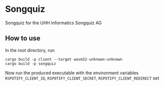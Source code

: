 # Songquiz

Songquiz for the UHH Informatics Songquiz AG

## How to use

In the root directory, run

```
cargo build -p client --target wasm32-unknown-unknown
cargo build -p songquiz
```

Now run the produced executable with the environment variables `RSPOTIFY_CLIENT_ID`, `RSPOTIFY_CLIENT_SECRET`, `RSPOTIFY_CLIENT_REDIRECT` set